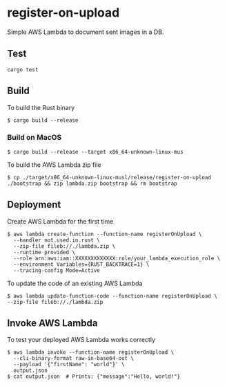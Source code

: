 # register-on-upload

Simple AWS Lambda to document sent images in a DB.

## Test

```commandline
cargo test
```

## Build

To build the Rust binary

```commandline
$ cargo build --release
```

### Build on MacOS

```commandline
$ cargo build --release --target x86_64-unknown-linux-mus
```

To build the AWS Lambda zip file

```commandline
$ cp ./target/x86_64-unknown-linux-musl/release/register-on-upload ./bootstrap && zip lambda.zip bootstrap && rm bootstrap
```

## Deployment

Create AWS Lambda for the first time

```commandline
$ aws lambda create-function --function-name registerOnUpload \
  --handler not.used.in.rust \
  --zip-file fileb://./lambda.zip \
  --runtime provided \
  --role arn:aws:iam::XXXXXXXXXXXXX:role/your_lambda_execution_role \
  --environment Variables={RUST_BACKTRACE=1} \
  --tracing-config Mode=Active
```

To update the code of an existing AWS Lambda

```commandline
$ aws lambda update-function-code --function-name registerOnUpload \
--zip-file fileb://./lambda.zip
```

## Invoke AWS Lambda

To test your deployed AWS Lambda works correctly

```commandline
$ aws lambda invoke --function-name registerOnUpload \
  --cli-binary-format raw-in-base64-out \
  --payload '{"firstName": "world"}' \
  output.json
$ cat output.json  # Prints: {"message":"Hello, world!"}
```
